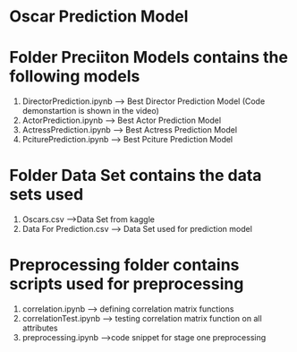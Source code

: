 # Oscar Prediction Model
# Folder Preciiton Models contains the following models
1. DirectorPrediction.ipynb --> Best Director Prediction Model (Code demonstartion is shown in the video)
2. ActorPrediction.ipynb --> Best Actor Prediction Model
3. ActressPrediction.ipynb --> Best Actress Prediction Model
4. PciturePrediction.ipynb --> Best Pciture Prediction Model


# Folder Data Set contains the data sets used
1. Oscars.csv -->Data Set from kaggle
3. Data For Prediction.csv --> Data Set used for prediction model

# Preprocessing folder contains scripts used for preprocessing
1. correlation.ipynb -->  defining correlation matrix functions
2. correlationTest.ipynb --> testing correlation matrix function on all attributes
3. preprocessing.ipynb -->code snippet for stage one preprocessing
